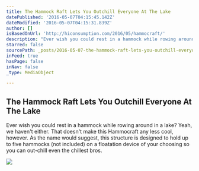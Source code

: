 ```yaml
---
title: The Hammock Raft Lets You Outchill Everyone At The Lake
datePublished: '2016-05-07T04:15:45.142Z'
dateModified: '2016-05-07T04:15:31.839Z'
author: []
isBasedOnUrl: 'http://hiconsumption.com/2016/05/hammocraft/'
description: "Ever wish you could rest in a hammock while rowing around in a lake? Yeah, we haven't either. That doesn't make this Hammocraft any less cool, however. As the name would suggest, this structure is designed to hold up to five hammocks (not included) on a floatation device of your choosing so you can out-chill even the chillest bros."
starred: false
sourcePath: _posts/2016-05-07-the-hammock-raft-lets-you-outchill-everyone-at-the-lake.md
inFeed: true
hasPage: false
inNav: false
_type: MediaObject

---
```

<article style=""><h1>The Hammock Raft Lets You Outchill Everyone At The Lake</h1><p>Ever wish you could rest in a hammock while rowing around in a lake? Yeah, we haven't either. That doesn't make this Hammocraft any less cool, however. As the name would suggest, this structure is designed to hold up to five hammocks (not included) on a floatation device of your choosing so you can out-chill even the chillest bros.</p><img src="http://cdn.hiconsumption.com/wp-content/uploads/2016/05/Hammocraft-1.jpg" /></article>